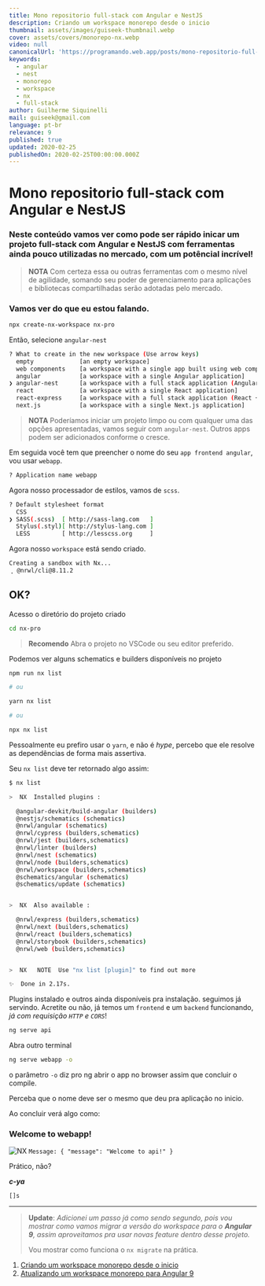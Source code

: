 ```yaml
---
title: Mono repositorio full-stack com Angular e NestJS
description: Criando um workspace monorepo desde o inicio
thumbnail: assets/images/guiseek-thumbnail.webp
cover: assets/covers/monorepo-nx.webp
video: null
canonicalUrl: 'https://programando.web.app/posts/mono-repositorio-full-stack-com-angular-e-nest-js'
keywords:
  - angular
  - nest
  - monorepo
  - workspace
  - nx
  - full-stack
author: Guilherme Siquinelli
mail: guiseek@gmail.com
language: pt-br
relevance: 9
published: true
updated: 2020-02-25
publishedOn: 2020-02-25T00:00:00.000Z
---
```


# Mono repositorio full-stack com Angular e NestJS

### Neste conteúdo vamos ver como pode ser rápido inicar um projeto full-stack com Angular e NestJS com ferramentas ainda pouco utilizadas no mercado, com um potêncial incrível!

> **NOTA**
> Com certeza essa ou outras ferramentas com o mesmo nível de agilidade, somando seu poder de gerenciamento para aplicações e bibliotecas compartilhadas serão adotadas pelo mercado.

### Vamos ver do que eu estou falando.

```sh
npx create-nx-workspace nx-pro
```

Então, selecione `angular-nest`

```sh
? What to create in the new workspace (Use arrow keys)
  empty             [an empty workspace]
  web components    [a workspace with a single app built using web components]
  angular           [a workspace with a single Angular application]
❯ angular-nest      [a workspace with a full stack application (Angular + Nest)]
  react             [a workspace with a single React application]
  react-express     [a workspace with a full stack application (React + Express)]
  next.js           [a workspace with a single Next.js application]
```

> **NOTA**
> Poderíamos iniciar um projeto limpo ou com qualquer uma das opções apresentadas, vamos seguir com `angular-nest`. Outros apps podem ser adicionados conforme o cresce.

Em seguida você tem que preencher o nome do seu `app frontend angular`, vou usar `webapp`.

```sh
? Application name webapp
```

Agora nosso processador de estilos, vamos de `scss`.

```sh
? Default stylesheet format
  CSS
❯ SASS(.scss)  [ http://sass-lang.com   ]
  Stylus(.styl)[ http://stylus-lang.com ]
  LESS         [ http://lesscss.org     ]
```

Agora nosso `workspace` está sendo criado.

```sh
Creating a sandbox with Nx...
⢀ @nrwl/cli@8.11.2
```

## OK?

Acesso o diretório do projeto criado

```sh
cd nx-pro
```

> **Recomendo**
> Abra o projeto no VSCode ou seu editor preferido.

Podemos ver alguns schematics e builders disponíveis no projeto

```sh
npm run nx list

# ou

yarn nx list

# ou

npx nx list
```

Pessoalmente eu prefiro usar o `yarn`, e não é _hype_, percebo que ele resolve as dependências de forma mais assertiva.

Seu `nx list` deve ter retornado algo assim:

```sh
$ nx list

>  NX  Installed plugins :

  @angular-devkit/build-angular (builders)
  @nestjs/schematics (schematics)
  @nrwl/angular (schematics)
  @nrwl/cypress (builders,schematics)
  @nrwl/jest (builders,schematics)
  @nrwl/linter (builders)
  @nrwl/nest (schematics)
  @nrwl/node (builders,schematics)
  @nrwl/workspace (builders,schematics)
  @schematics/angular (schematics)
  @schematics/update (schematics)


>  NX  Also available :

  @nrwl/express (builders,schematics)
  @nrwl/next (builders,schematics)
  @nrwl/react (builders,schematics)
  @nrwl/storybook (builders,schematics)
  @nrwl/web (builders,schematics)


>  NX   NOTE  Use "nx list [plugin]" to find out more

✨  Done in 2.17s.
```

Plugins instalado e outros ainda disponíveis pra instalação. seguimos já servindo. Acretite ou não, já temos um `frontend` e um `backend` funcionando, _já com requisição `HTTP` e `CORS`_!

```sh
ng serve api
```

Abra outro terminal

```sh
ng serve webapp -o
```

o parâmetro `-o` diz pro ng abrir o app no browser assim que concluir o compile.

Perceba que o nome deve ser o mesmo que deu pra aplicação no inicio.

Ao concluir verá algo como:

### Welcome to webapp!

![NX](/assets/logos/nx.svg)
`Message: { "message": "Welcome to api!" }`

Prático, não?


**_c-ya_**

`[]s`

----------

<!-- Este será uma série de posts relacionados, no próximo vamos criar uma biliotéca compartilhada e comentar alguns `patterns` relacionados, ok? -->

> **Update**:
> _Adicionei um passo já como sendo segundo, pois vou mostrar como vamos migrar a versão do workspace para o **Angular 9**, assim aproveitamos pra usar novas feature dentro desse projeto._
>
> Vou mostrar como funciona o `nx migrate` na prática.


1. [Criando um workspace monorepo desde o inicio](/posts/mono-repositorio-full-stack-com-angular-e-nest-js)
2. [Atualizando um workspace monorepo para Angular 9](/posts/mono-repositorio-full-stack-com-angular-e-nest-js-parte-2-update-angular-v9)

<!-- 3. Compartilhando código e criando bibliotecas
4. Gráfico de dependências, tasks `affected:*` -->
